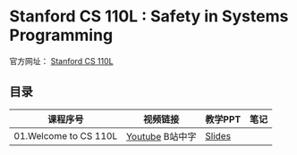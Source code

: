 # Stanford CS 110L : Safety in Systems Programming


官方网址： [Stanford CS 110L](https://reberhardt.com/cs110l/spring-2020/)


## 目录



|   课程序号        |   视频链接       |   教学PPT    |  笔记          |
| -----------      | ------------ | ---------- | -------------   |
| 01.Welcome to CS 110L   |  [Youtube](https://youtu.be/j7AQrtLevUE)  B站中字      |  [Slides](https://reberhardt.com/cs110l/spring-2020/slides/lecture-01.pdf) |    |

